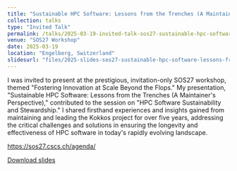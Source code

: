```yaml
---
title: "Sustainable HPC Software: Lessons from the Trenches (A Maintainer's Perspective)"
collection: talks
type: "Invited Talk"
permalink: /talks/2025-03-19-invited-talk-sos27-sustainable-hpc-software-lessons-from-the-trenches
venue: "SOS27 Workshop"
date: 2025-03-19
location: "Engelberg, Switzerland"
slidesurl: "files/2025-slides-sos27-sustainable-hpc-software-lessons-from-the-trenches.pdf"
---
```


I was invited to present at the prestigious, invitation-only SOS27 workshop,
themed "Fostering Innovation at Scale Beyond the Flops." My presentation,
"Sustainable HPC Software: Lessons from the Trenches (A Maintainer's
Perspective)," contributed to the session on "HPC Software Sustainability and
Stewardship." I shared firsthand experiences and insights gained from
maintaining and leading the Kokkos project for over five years, addressing the
critical challenges and solutions in ensuring the longevity and effectiveness
of HPC software in today's rapidly evolving landscape.

<https://sos27.cscs.ch/agenda/>

[Download slides](https://dalg24.github.io/files/2025-slides-sos27-sustainable-hpc-software-lessons-from-the-trenches.pdf)
